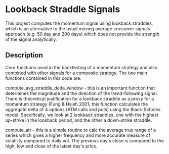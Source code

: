 # Lookback Straddle Signals
This project computes the momentum signal using lookback straddles, which is an alternative to the usual moving average crossover signals approach (e.g. 50 day and 200 days) which does not provide the strength of the signal analytically. 
## Description
Core functions used in the backtesting of a momentum strategy and also combined with other signals for a composite strategy.
The two main functions contained in this code are:

compute_avg_straddle_delta_window - this is an important function that determines the magnitude and the direction of the trend-following signal. There is theoretical justification for a lookback straddle as a proxy for a momentum strategy (Fung & Hsieh 2001; this function calculates the aggregate delta of 4 options (ATM calls and puts) using the Black-Scholes model. Specifically, we look at 2 lookback straddles, one with the highest up-strike in the lookback period, and the other a down-strike straddle.

compute_atr - this is a simple routine to calc the average true range of a series which gives a higher frequency and more accurate measure of volatility compared to daily vol. The previous day's close is compared to the high, low and close of the latest day's price. 
